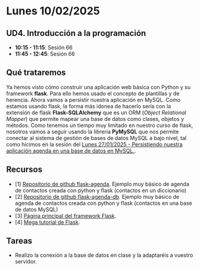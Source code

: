 # Lunes 10/02/2025

## UD4. Introducción a la programación

- **10:15 - 11:15**: Sesión 66
- **11:45 - 12:45**: Sesión 66


## Qué trataremos

Ya hemos visto cómo construir una aplicación web básica con Python y su framework **flask**. Para ello hemos usado el concepto de plantillas y de herencia. Ahora vamos a persistir nuestra aplicación en MySQL. Como estamos usando flask, la forma más idonea de hacerlo sería con la extensión de flask **Flask-SQLAlchemy** que es un ORM (*Object Relational Mapper*) que permite mapear una base de datos como clases, objetos y métodos. Como tenemos un tiempo muy limitado en nuestro curso de flask, nosotros vamos a seguir usando la librería **PyMySQL** que nos permite conectar al sistema de gestión de bases de datos MySQL a bajo nivel, tal como hicimos en la sesión del [Lunes 27/01/2025 - Persistiendo nuestra aplicación agenda en una base de datos en MySQL.](/Schedule/UD4/Lunes%2027-01-2025.md).

## Recursos
- [1] [Repositorio de github flask-agenda](https://github.com/joseliza/flask-agenda). Ejemplo muy básico de agenda de contactos creada con python y flask (contactos en un diccionario)
- [2] [Repositorio de github flask-agenda-db](https://github.com/joseliza/flask-agenda-db). Ejemplo muy básico de agenda de contactos creada con python y flask (contactos en una base de datos MySQL)
- [3] [Página principal del framework Flask](https://flask.palletsprojects.com/es/stable/).
- [4] [Mega tutorial de Flask](https://blog.miguelgrinberg.com/post/the-flask-mega-tutorial-part-i-hello-world).


## Tareas

- Realizo la conexión a la base de datos en clase y la adaptaréis a vuestro servidor.
